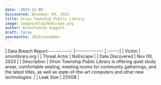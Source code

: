 ```yaml
---
date: '2023-11-09'
discovered: November 09, 2023
title: Orion Township Public Library
image: images/blog/NoEscape.png
author: Breachsense Support
draft: false
yearmonths: 2023/november
---
```


| Data Breach Report------------:     |:-------------:    | :-----:|
| Victim      | orionlibrary.org      | 
| Threat Actor      | NoEscape      | 
| Date Discovered      | Nov 09, 2023      | 
| Description      | Orion Township Public Library is offering quiet study areas, comfortable seating, meeting rooms for community gatherings, and the latest titles, as well as state-of-the-art computers and other new technologies.      | 
| Leak Size      | 220GB      | 

